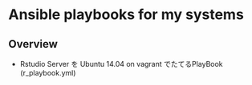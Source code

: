 Ansible playbooks for my systems
==============================

Overview
--------

* Rstudio Server を Ubuntu 14.04 on vagrant でたてるPlayBook (r_playbook.yml)
